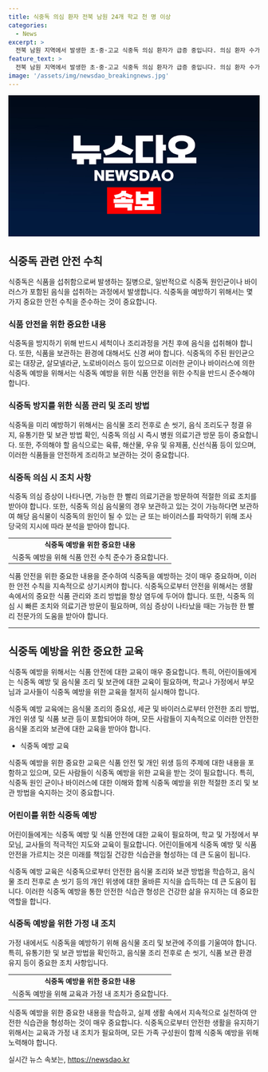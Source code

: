 ```yaml
---
title: 식중독 의심 환자 전북 남원 24개 학교 천 명 이상
categories:
  - News
excerpt: >
  전북 남원 지역에서 발생한 초·중·고교 식중독 의심 환자가 급증 중입니다. 의심 환자 수가 천 20명을 넘어섰고, 해당 학교 수도 24곳으로 증가했습니다. 노로바이러스 의심으로 발생한 증상과 연관된 김치에서 바이러스가 검출돼 관련 제품 잠정 중단됐습니다. 사태의 심각성과 확산에 주의가 필요합니다. KBS뉴스는 제보를 기다리며 구독해주세요!
feature_text: >
  전북 남원 지역에서 발생한 초·중·고교 식중독 의심 환자가 급증 중입니다. 의심 환자 수가 천 20명을 넘어섰고, 해당 학교 수도 24곳으로 증가했습니다. 노로바이러스 의심으로 발생한 증상과 연관된 김치에서 바이러스가 검출돼 관련 제품 잠정 중단됐습니다. 사태의 심각성과 확산에 주의가 필요합니다. KBS뉴스는 제보를 기다리며 구독해주세요!
image: '/assets/img/newsdao_breakingnews.jpg'
---
```


<p><img src="/assets/img/newsdao_breakingnews.jpg" alt="ontimetimes 속보" /></p>

<h2 data-ke-size="size26">식중독 관련 안전 수칙</h2>

<p data-ke-size="size16">식중독은 식품을 섭취함으로써 발생하는 질병으로, 일반적으로 식중독 원인균이나 바이러스가 포함된 음식을 섭취하는 과정에서 발생합니다. 식중독을 예방하기 위해서는 몇 가지 중요한 안전 수칙을 준수하는 것이 중요합니다.</p>

<h3>식품 안전을 위한 중요한 내용</h3>

<p data-ke-size="size16">식중독을 방지하기 위해 반드시 세척이나 조리과정을 거친 후에 음식을 섭취해야 합니다. 또한, 식품을 보관하는 환경에 대해서도 신경 써야 합니다. 식중독의 주된 원인균으로는 대장균, 살모넬라균, 노로바이러스 등이 있으므로 이러한 균이나 바이러스에 의한 식중독 예방을 위해서는 식중독 예방을 위한 식품 안전을 위한 수칙을 반드시 준수해야 합니다.</p>

<h3>식중독 방지를 위한 식품 관리 및 조리 방법</h3>

<p data-ke-size="size16">식중독을 미리 예방하기 위해서는 음식물 조리 전후로 손 씻기, 음식 조리도구 청결 유지, 유통기한 및 보관 방법 확인, 식중독 의심 시 즉시 병원 의료기관 방문 등이 중요합니다. 또한, 주의해야 할 음식으로는 육류, 해산물, 우유 및 유제품, 신선식품 등이 있으며, 이러한 식품들을 안전하게 조리하고 보관하는 것이 중요합니다.</p>

<h3>식중독 의심 시 조치 사항</h3>

<p data-ke-size="size16">식중독 의심 증상이 나타나면, 가능한 한 빨리 의료기관을 방문하여 적절한 의료 조치를 받아야 합니다. 또한, 식중독 의심 음식물의 경우 보관하고 있는 것이 가능하다면 보관하여 해당 음식물이 식중독의 원인이 될 수 있는 균 또는 바이러스를 파악하기 위해 조사 당국의 지시에 따라 분석을 받아야 합니다.</p>

<table>
  <tr>
    <td style="text-align: center; height: 17px;"><b>식중독 예방을 위한 중요한 내용</b></td>
  </tr>
  <tr>
    <td style="text-align: center; height: 17px;">식중독 예방을 위해 식품 안전 수칙 준수가 중요합니다.</td>
  </tr>
</table>

<p data-ke-size="size16">식품 안전을 위한 중요한 내용을 준수하여 식중독을 예방하는 것이 매우 중요하며, 이러한 안전 수칙을 지속적으로 상기시켜야 합니다. 식중독으로부터 안전을 위해서는 생활 속에서의 중요한 식품 관리와 조리 방법을 항상 염두에 두어야 합니다. 또한, 식중독 의심 시 빠른 조치와 의료기관 방문이 필요하며, 의심 증상이 나타났을 때는 가능한 한 빨리 전문가의 도움을 받아야 합니다.</p>

<hr>

<h2 data-ke-size="size26">식중독 예방을 위한 중요한 교육</h2>

<p data-ke-size="size16">식중독 예방을 위해서는 식품 안전에 대한 교육이 매우 중요합니다. 특히, 어린이들에게는 식중독 예방 및 음식물 조리 및 보관에 대한 교육이 필요하며, 학교나 가정에서 부모님과 교사들이 식중독 예방을 위한 교육을 철저히 실시해야 합니다.</p>

<p data-ke-size="size16">식중독 예방 교육에는 음식물 조리의 중요성, 세균 및 바이러스로부터 안전한 조리 방법, 개인 위생 및 식품 보관 등이 포함되어야 하며, 모든 사람들이 지속적으로 이러한 안전한 음식물 조리와 보관에 대한 교육을 받아야 합니다.</p>

<ul>
  <li>식중독 예방 교육</li>
</ul>

<p data-ke-size="size16">식중독 예방을 위한 중요한 교육은 식품 안전 및 개인 위생 등의 주제에 대한 내용을 포함하고 있으며, 모든 사람들이 식중독 예방을 위한 교육을 받는 것이 필요합니다. 특히, 식중독 원인 균이나 바이러스에 대한 이해와 함께 식중독 예방을 위한 적절한 조리 및 보관 방법을 숙지하는 것이 중요합니다.</p>

<h3>어린이를 위한 식중독 예방</h3>

<p data-ke-size="size16">어린이들에게는 식중독 예방 및 식품 안전에 대한 교육이 필요하며, 학교 및 가정에서 부모님, 교사들의 적극적인 지도와 교육이 필요합니다. 어린이들에게 식중독 예방 및 식품 안전을 가르치는 것은 미래를 책임질 건강한 식습관을 형성하는 데 큰 도움이 됩니다.</p>

<p data-ke-size="size16">식중독 예방 교육은 식중독으로부터 안전한 음식물 조리와 보관 방법을 학습하고, 음식물 조리 전후로 손 씻기 등의 개인 위생에 대한 올바른 지식을 습득하는 데 큰 도움이 됩니다. 이러한 식중독 예방을 통한 안전한 식습관 형성은 건강한 삶을 유지하는 데 중요한 역할을 합니다.</p>

<h3>식중독 예방을 위한 가정 내 조치</h3>

<p data-ke-size="size16">가정 내에서도 식중독을 예방하기 위해 음식물 조리 및 보관에 주의를 기울여야 합니다. 특히, 유통기한 및 보관 방법을 확인하고, 음식물 조리 전후로 손 씻기, 식품 보관 환경 유지 등이 중요한 조치 사항입니다.</p>

<table>
  <tr>
    <td style="text-align: center; height: 17px;"><b>식중독 예방을 위한 중요한 내용</b></td>
  </tr>
  <tr>
    <td style="text-align: center; height: 17px;">식중독 예방을 위해 교육과 가정 내 조치가 중요합니다.</td>
  </tr>
</table>

<p data-ke-size="size16">식중독 예방을 위한 중요한 내용을 학습하고, 실제 생활 속에서 지속적으로 실천하여 안전한 식습관을 형성하는 것이 매우 중요합니다. 식중독으로부터 안전한 생활을 유지하기 위해서는 교육과 가정 내 조치가 필요하며, 모든 가족 구성원이 함께 식중독 예방을 위해 노력해야 합니다.</p>
실시간 뉴스 속보는, <a href="https://newsdao.kr" rel="dofollow">https://newsdao.kr</a>


